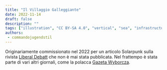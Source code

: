 ```yaml
---
title: "Il Villaggio Galleggiante"
date: 2022-11-14
draft: false
description: ""
tags: ["illustration", "CC BY-SA 4.0", "vertical", "sea", "infrastructure", "reclaimed structure"]
authors:
 - commandojugendstil
---
```


Originariamente commissionato nel 2022 per un articolo Solarpunk sulla rivista [Liberal Debatt](https://www.liberaldebatt.se/) che non è mai stata pubblicata. Nel frattempo è stata parte di vari altri giornali, come la polacca [Gazeta Wyborcza](https://wyborcza.pl/magazyn/7,124059,29139718,haker-i-aktywista-klimatyczny-mam-dosc-iron-mana-batmana.html).

